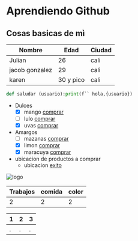 # Aprendiendo Github 
## Cosas basicas de mì



|Nombre |Edad |Ciudad |
|--------|-----|------|
|Julian | 26 | cali |
|jacob gonzalez| 29|cali|
|karen|30 y pico|cali|


```python
def saludar (usuario):print(f`` hola,{usuario})
```


- Dulces
  - [x] mango [comprar](https://www.exito.com/mango-tommy-unidad-967198/p)
  - [ ] lulo [comprar](https://www.exito.com/lulo-unidad-937110/p)
  - [x] uvas [comprar](https://www.exito.com/uva-red-globe-imp-granel-x-1kg-771332/p)
- Amargos
  - [ ] mazanas [comprar](https://www.exito.com/manzana-gala-unidad-200178/p)
  - [x] limon [comprar](https://www.exito.com/limon-tahiti-malla-1000g-43309/p)
  - [x] maracuya [comprar](https://www.exito.com/maracuya-ekono-1000g-303768/p)
- ubicacion de productos a comprar
  - ubicacion [exito](https://maps.app.goo.gl/AnTwiYLJuboSZtXJ6)

![logo](https://bandai.com.mx/blog/wp-content/uploads/2017/12/decom_42ce9d2324e9029d53c2bb50f502a191_5a31a1b499f40.gif)


|Trabajos| comida | color|
|--------|--------|------|
| 2| 2|2|



|1|2|3|
|---|---|---|
|.|.|.|



